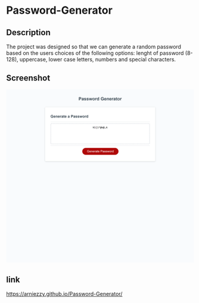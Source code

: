 # Password-Generator

## Description 
The project was designed so that we can generate a random password based on the users choices of the following options: lenght of password (8-128), uppercase, lower case letters, numbers and special characters. 

## Screenshot
![Alt Text](./assets/images/Password-Generator.png)

## link
https://arniezzy.github.io/Password-Generator/